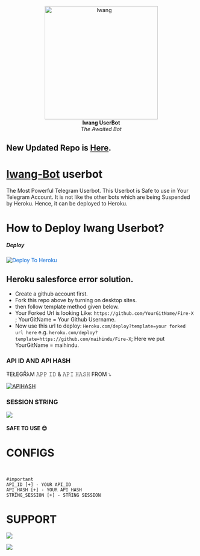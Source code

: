 <p align="center">
   
   <a href="https://github.com/Iwang-cem/Iwang-bot">
      <img src="https://telegra.ph//file/b0e85f92ab4f5f60812b2.jpg" alt="Iwang", height="300px",width="300px">
   </a>
   <br>
   <b>Iwang UserBot</b><br>
   <i>The Awaited Bot</i>
</p>
 
## New Updated Repo is [Here](https://github.com/Iwang-cem/Iwang-bot).
   
# [Iwang-Bot](https://t.me/cemarasupport) userbot

The Most Powerful Telegram Userbot.
This Userbot is Safe to use in Your Telegram Account.
It is not like the other bots which are being Suspended by Heroku. Hence, it can be deployed to Heroku.



# How to Deploy Iwang Userbot?
   
##### Deploy
<a href="https://dashboard.heroku.com/new?button-url=https%3A%2F%2Fgithub.com%2Fmaihindu%2FfireX-&amp;template=https%3A%2F%2Fgithub.com%2Fmaihindu%2Ffirex-" rel="nofollow" style="background-color: initial; box-sizing: border-box; color: #0366d6; text-decoration-line: none;"><img alt="Deploy To Heroku" src="https://camo.githubusercontent.com/83b0e95b38892b49184e07ad572c94c8038323fb/68747470733a2f2f7777772e6865726f6b7563646e2e636f6d2f6465706c6f792f627574746f6e2e737667" style="border-style: none; box-sizing: initial; max-width: 100%;" /></a></div>

## Heroku salesforce error solution.
   - Create a github account first.
   - Fork this repo above by turning on desktop sites.
   - then follow template method given below.
   - Your Forked Url is looking Like: `https://github.com/YourGitName/Fire-X` ; YourGitName = Your Github Username.
   - Now use this url to deploy: `Heroku.com/deploy?template=your forked url here` e.g.  `heroku.com/deploy?template=https://github.com/maihindu/Fire-X`; Here we put YourGitName = maihindu.   


### API ID AND API HASH 
ŦEŁEGŘλM 
𝙰𝙿𝙿 𝙸𝙳 & 𝙰𝙿𝙸 𝙷𝙰𝚂𝙷 
FROM 
 ⤵
   </p><p align="centre"><a href="https://my.telegram.org"> <img src="https://img.shields.io/badge/via_WEBSITE-APP_ID API_HASH-blue?style=for-the-badge&logo=telegram" alt="APIHASH" /></a> 





### SESSION STRING 
<a href="https://t.me/NayaStringBot" target="_blank"><img src="https://img.shields.io/badge/Join-Support%20Group-red.svg?style=for-the-badge&logo=Telegram"></a>

#### SAFE TO USE 😌

# CONFIGS 
```


#important 
API_ID [+] - YOUR API_ID 
API_HASH [+] - YOUR API_HASH 
STRING_SESSION [+] - STRING SESSION 

```
# SUPPORT 

<a href="https://t.me/cemarastore99" target="_blank"><img src="https://img.shields.io/badge/Join-Channel-yellow.svg?style=for-the-badge&logo=Telegram"></a>

<a href="https://t.me/cemarasupport" target="_blank"><img src="https://img.shields.io/badge/Join-Support%20Group-red.svg?style=for-the-badge&logo=Telegram"></a>
